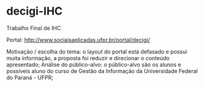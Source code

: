 # decigi-IHC
Trabalho Final de IHC

Portal: http://www.sociaisaplicadas.ufpr.br/portal/decigi/

Motivação / escolha do tema: o layout do portal está defasado e possui muita informação, a proposta foi reduzir e direcionar o conteúdo apresentado;
Análise do público-alvo: o público-alvo são os alunos e possíveis aluno do curso de Gestão da Informação da Universidade Federal do Paraná - UFPR;
